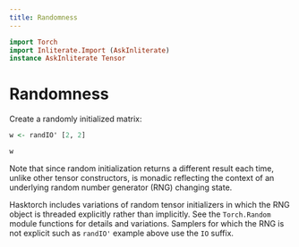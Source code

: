 ```yaml
---
title: Randomness
---
```


```haskell top hide
import Torch
import Inliterate.Import (AskInliterate)
instance AskInliterate Tensor
```

# Randomness

Create a randomly initialized matrix:

```haskell do
w <- randIO' [2, 2]
```

```haskell eval
w
```

Note that since random initialization returns a different result each
time, unlike other tensor constructors, is monadic reflecting the
context of an underlying random number generator (RNG) changing state.

Hasktorch includes variations of random tensor initializers in which the
RNG object is threaded explicitly rather than implicitly. See the
`Torch.Random` module functions for details and variations. Samplers for
which the RNG is not explicit such as `randIO'` example above use the
`IO` suffix.
